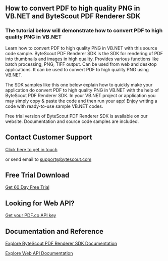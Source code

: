 ## How to convert PDF to high quality PNG in VB.NET and ByteScout PDF Renderer SDK

### The tutorial below will demonstrate how to convert PDF to high quality PNG in VB.NET

Learn how to convert PDF to high quality PNG in VB.NET with this source code sample. ByteScout PDF Renderer SDK is the SDK for rendering of PDF into thumbnails and images in high quality. Provides various functions like batch processing, PNG, TIFF output. Can be used from web and desktop applications. It can be used to convert PDF to high quality PNG using VB.NET.

The SDK samples like this one below explain how to quickly make your application do convert PDF to high quality PNG in VB.NET with the help of ByteScout PDF Renderer SDK. In your VB.NET project or application you may simply copy & paste the code and then run your app! Enjoy writing a code with ready-to-use sample VB.NET codes.

Free trial version of ByteScout PDF Renderer SDK is available on our website. Documentation and source code samples are included.

## Contact Customer Support

[Click here to get in touch](https://bytescout.zendesk.com/hc/en-us/requests/new?subject=ByteScout%20PDF%20Renderer%20SDK%20Question)

or send email to [support@bytescout.com](mailto:support@bytescout.com?subject=ByteScout%20PDF%20Renderer%20SDK%20Question) 

## Free Trial Download

[Get 60 Day Free Trial](https://bytescout.com/download/web-installer?utm_source=github-readme)

## Looking for Web API? 

[Get your PDF.co API key](https://pdf.co/documentation/api?utm_source=github-readme)

## Documentation and Reference

[Explore ByteScout PDF Renderer SDK Documentation](https://bytescout.com/documentation/index.html?utm_source=github-readme)

[Explore Web API Documentation](https://pdf.co/documentation/api?utm_source=github-readme)